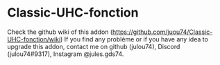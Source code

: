 # Classic-UHC-fonction
Check the github wiki of this addon (https://github.com/juou74/Classic-UHC-fonction/wiki)
If you find any problème or if you have any idea to upgrade this addon, contact me on github (julou74), Discord (julou74#9317), Instagram @jules.gds74.
